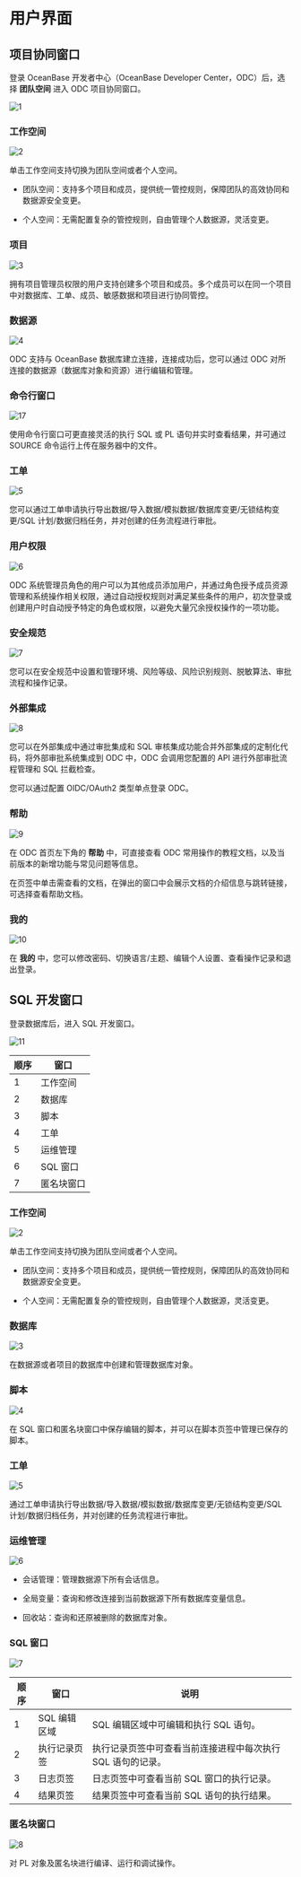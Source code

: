 # 用户界面

## 项目协同窗口

登录 OceanBase 开发者中心（OceanBase Developer Center，ODC）后，选择 **团队空间** 进入 ODC 项目协同窗口。

![1](https://obbusiness-private.oss-cn-shanghai.aliyuncs.com/doc/img/odc/420/odc%20console/project%20collaboration%20console/1.png)

### 工作空间

![2](https://obbusiness-private.oss-cn-shanghai.aliyuncs.com/doc/img/odc/420/odc%20console/project%20collaboration%20console/2.png)

单击工作空间支持切换为团队空间或者个人空间。

- 团队空间：支持多个项目和成员，提供统一管控规则，保障团队的高效协同和数据源安全变更。

- 个人空间：无需配置复杂的管控规则，自由管理个人数据源，灵活变更。


### 项目

![3](https://obbusiness-private.oss-cn-shanghai.aliyuncs.com/doc/img/odc/420/odc%20console/project%20collaboration%20console/3.png)

拥有项目管理员权限的用户支持创建多个项目和成员。多个成员可以在同一个项目中对数据库、工单、成员、敏感数据和项目进行协同管控。


### 数据源

![4](https://obbusiness-private.oss-cn-shanghai.aliyuncs.com/doc/img/odc/420/odc%20console/project%20collaboration%20console/4.png)

ODC 支持与 OceanBase 数据库建立连接，连接成功后，您可以通过 ODC 对所连接的数据源（数据库对象和资源）进行编辑和管理。

### 命令行窗口

![17](https://obbusiness-private.oss-cn-shanghai.aliyuncs.com/doc/img/odc/420/odc%20console/sql%20development%20console/9.png)

使用命令行窗口可更直接灵活的执行 SQL 或 PL 语句并实时查看结果，并可通过 SOURCE 命令运行上传在服务器中的文件。

### 工单

![5](https://obbusiness-private.oss-cn-shanghai.aliyuncs.com/doc/img/odc/420/odc%20console/project%20collaboration%20console/5.png)

您可以通过工单申请执行导出数据/导入数据/模拟数据/数据库变更/无锁结构变更/SQL 计划/数据归档任务，并对创建的任务流程进行审批。

### 用户权限

![6](https://obbusiness-private.oss-cn-shanghai.aliyuncs.com/doc/img/odc/420/odc%20console/project%20collaboration%20console/6.png)

ODC 系统管理员角色的用户可以为其他成员添加用户，并通过角色授予成员资源管理和系统操作相关权限，通过自动授权规则对满足某些条件的用户，初次登录或创建用户时自动授予特定的角色或权限，以避免大量冗余授权操作的一项功能。


### 安全规范

![7](https://obbusiness-private.oss-cn-shanghai.aliyuncs.com/doc/img/odc/420/odc%20console/project%20collaboration%20console/7.png)

您可以在安全规范中设置和管理环境、风险等级、风险识别规则、脱敏算法、审批流程和操作记录。

### 外部集成

![8](https://obbusiness-private.oss-cn-shanghai.aliyuncs.com/doc/img/odc/420/odc%20console/project%20collaboration%20console/8.png)

您可以在外部集成中通过审批集成和 SQL 审核集成功能合并外部集成的定制化代码，将外部审批系统集成到 ODC 中，ODC 会调用您配置的 API 进行外部审批流程管理和 SQL 拦截检查。

您可以通过配置 OIDC/OAuth2 类型单点登录 ODC。


### 帮助

![9](https://obbusiness-private.oss-cn-shanghai.aliyuncs.com/doc/img/odc/420/odc%20console/project%20collaboration%20console/9.png)

在 ODC 首页左下角的 **帮助** 中，可直接查看 ODC 常用操作的教程文档，以及当前版本的新增功能与常见问题等信息。

在页签中单击需查看的文档，在弹出的窗口中会展示文档的介绍信息与跳转链接，可选择查看帮助文档。

### 我的

![10](https://obbusiness-private.oss-cn-shanghai.aliyuncs.com/doc/img/odc/420/odc%20console/project%20collaboration%20console/10.png)

在 **我的** 中，您可以修改密码、切换语言/主题、编辑个人设置、查看操作记录和退出登录。


## SQL 开发窗口

登录数据库后，进入 SQL 开发窗口。

![11](https://obbusiness-private.oss-cn-shanghai.aliyuncs.com/doc/img/odc/420/200.overview/600.odc-console/11.png)

| 顺序 | 窗口 | 
| ------ | ------ | 
| 1 | 工作空间 |
| 2 | 数据库 |
| 3 | 脚本 |
| 4 | 工单 |
| 5 | 运维管理|
| 6 | SQL 窗口​|
| 7 | 匿名块窗口​|

### 工作空间

![2](https://obbusiness-private.oss-cn-shanghai.aliyuncs.com/doc/img/odc/420/odc%20console/sql%20development%20console/2.png)

单击工作空间支持切换为团队空间或者个人空间。

- 团队空间：支持多个项目和成员，提供统一管控规则，保障团队的高效协同和数据源安全变更。

- 个人空间：无需配置复杂的管控规则，自由管理个人数据源，灵活变更。

### 数据库

![3](https://obbusiness-private.oss-cn-shanghai.aliyuncs.com/doc/img/odc/420/odc%20console/sql%20development%20console/3.png)

在数据源或者项目的数据库中创建和管理数据库对象。

### 脚本

![4](https://obbusiness-private.oss-cn-shanghai.aliyuncs.com/doc/img/odc/420/odc%20console/sql%20development%20console/4.png)

在 SQL 窗口和匿名块窗口中保存编辑的脚本，并可以在脚本页签中管理已保存的脚本。

### 工单

![5](https://obbusiness-private.oss-cn-shanghai.aliyuncs.com/doc/img/odc/420/odc%20console/sql%20development%20console/5.png)

通过工单申请执行导出数据/导入数据/模拟数据/数据库变更/无锁结构变更/SQL 计划/数据归档任务，并对创建的任务流程进行审批。

### 运维管理

![6](https://obbusiness-private.oss-cn-shanghai.aliyuncs.com/doc/img/odc/420/odc%20console/sql%20development%20console/6.png)

- 会话管理：管理数据源下所有会话信息。

- 全局变量：查询和修改连接到当前数据源下所有数据库变量信息。

- 回收站：查询和还原被删除的数据库对象。

### SQL 窗口

![7](https://obbusiness-private.oss-cn-shanghai.aliyuncs.com/doc/img/odc/420/odc%20console/sql%20development%20console/7.png)

| 顺序 | 窗口 |说明 | 
| ------ | ------ |------ | 
| 1 | SQL 编辑区域 |SQL 编辑区域中可编辑和执行 SQL 语句。|
| 2 | 执行记录页签 |执行记录页签中可查看当前连接进程中每次执行 SQL 语句的记录。|
| 3 | 日志页签 |日志页签中可查看当前 SQL 窗口的执行记录。|
| 4 | 结果页签 |结果页签中可查看当前 SQL 语句的执行结果。|

### 匿名块窗口

![8](https://obbusiness-private.oss-cn-shanghai.aliyuncs.com/doc/img/odc/420/200.overview/600.odc-console/19.png)

对 PL 对象及匿名块进行编译、运行和调试操作。
